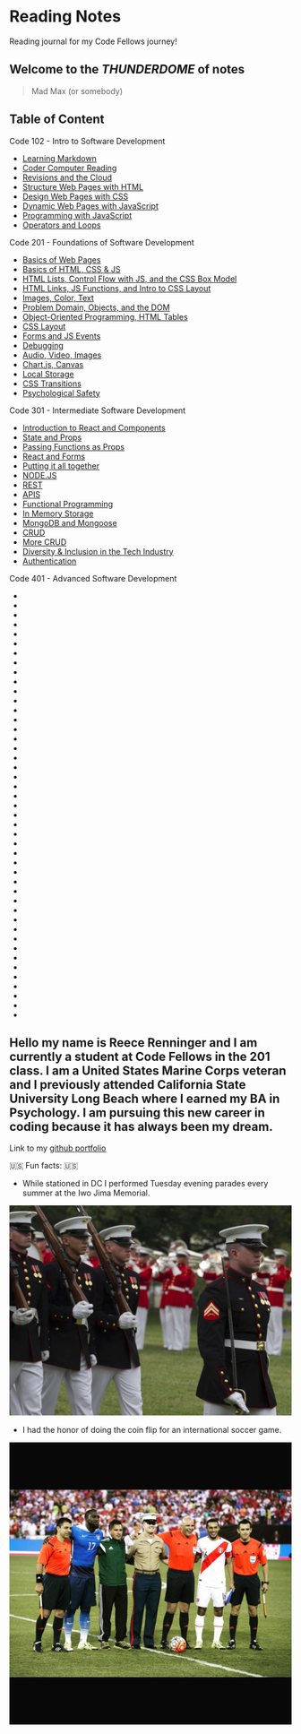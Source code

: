 # Reading Notes

Reading journal for my Code Fellows journey!

## **Welcome to the _THUNDERDOME_ of notes**

> Mad Max (or somebody)

## Table of Content

Code 102 - Intro to Software Development

- [Learning Markdown](102ClassNotes/read01notes.md)
- [Coder Computer Reading](102ClassNotes/read02notes.md)
- [Revisions and the Cloud](102ClassNotes/read03notes.md)
- [Structure Web Pages with HTML](102ClassNotes/read04notes.md)
- [Design Web Pages with CSS](102ClassNotes/read05notes.md)
- [Dynamic Web Pages with JavaScript](102ClassNotes/read06notes.md)
- [Programming with JavaScript](102ClassNotes/read07notes.md)
- [Operators and Loops](102ClassNotes/read08notes.md)

Code 201 - Foundations of Software Development

- [Basics of Web Pages](201ClassNotes/201Class1Notes.md)
- [Basics of HTML, CSS & JS](201ClassNotes/201Class2Notes.md)
- [HTML Lists, Control Flow with JS, and the CSS Box Model](201ClassNotes/201Class3Notes.md)
- [HTML Links, JS Functions, and Intro to CSS Layout](201ClassNotes/201Class4Notes.md)
- [Images, Color, Text](201ClassNotes/201Class5Notes.md)
- [Problem Domain, Objects, and the DOM](201ClassNotes/201Class6Notes.md)
- [Object-Oriented Programming, HTML Tables](201ClassNotes/201Class7Notes.md)
- [CSS Layout](201ClassNotes/201Class8Notes.md)
- [Forms and JS Events](201ClassNotes/201Class9Notes.md)
- [Debugging](201ClassNotes/201Class10Notes.md)
- [Audio, Video, Images](201ClassNotes/201Class11Notes.md)
- [Chart.js, Canvas](201ClassNotes/201Class12Notes.md)
- [Local Storage](201ClassNotes/201Class13Notes.md)
- [CSS Transitions](201ClassNotes/201Class14Notes.md)
- [Psychological Safety](201ClassNotes/201Class14NotesPart2.md)

Code 301 - Intermediate Software Development

- [Introduction to React and Components](301ClassNotes/301Class1Notes.md)
- [State and Props](301ClassNotes/301Class2Notes.md)
- [Passing Functions as Props](301ClassNotes/301Class3Notes.md)
- [React and Forms](301ClassNotes/301Class4Notes.md)
- [Putting it all together](301ClassNotes/301Class5Notes.md)
- [NODE.JS](301ClassNotes/301Class6Notes.md)
- [REST](301ClassNotes/301Class7Notes.md)
- [APIS](301ClassNotes/301Class8Notes.md)
- [Functional Programming](301ClassNotes/301Class9Notes.md)
- [In Memory Storage](301ClassNotes/301Class10Notes.md)
- [MongoDB and Mongoose](301ClassNotes/301Class11Notes.md)
- [CRUD](301ClassNotes/301Class12Notes.md)
- [More CRUD](301ClassNotes/301Class13Notes.md)
- [Diversity & Inclusion in the Tech Industry](301ClassNotes/301Class14Notes.md)
- [Authentication](301ClassNotes/301Class15Notes.md)

Code 401 - Advanced Software Development

- []()
- []()
- []()
- []()
- []()
- []()
- []()
- []()
- []()
- []()
- []()
- []()
- []()
- []()
- []()
- []()
- []()
- []()
- []()
- []()
- []()
- []()
- []()
- []()
- []()
- []()
- []()
- []()
- []()
- []()
- []()
- []()
- []()
- []()
- []()
- []()
- []()
- []()
- []()
- []()
- []()
- []()
- []()
- []()
- []()

## Hello my name is Reece Renninger and I am currently a student at Code Fellows in the 201 class. I am a United States Marine Corps veteran and I previously attended California State University Long Beach where I earned my BA in Psychology.  I am pursuing this new career in coding because it has always been my dream.

Link to my [github portfolio](https://github.com/ReeceRenninger)

🇺🇸 Fun facts: 🇺🇸

- While stationed in DC I performed Tuesday evening parades every summer at the Iwo Jima Memorial.

![iwo jima memorial](Iwoparade.Me.jpg)

- I had the honor of doing the coin flip for an international soccer game.

![soccer game](coinflip.peruVSus.jpg)
